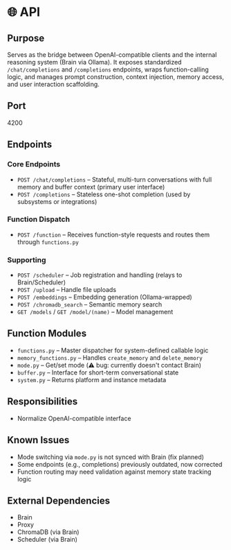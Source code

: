 # 🌐 API

## Purpose

Serves as the bridge between OpenAI-compatible clients and the internal reasoning system (Brain via Ollama). It exposes standardized `/chat/completions` and `/completions` endpoints, wraps function-calling logic, and manages prompt construction, context injection, memory access, and user interaction scaffolding.

## Port

4200

## Endpoints

### Core Endpoints

- `POST /chat/completions` – Stateful, multi-turn conversations with full memory and buffer context (primary user interface)
- `POST /completions` – Stateless one-shot completion (used by subsystems or integrations)

### Function Dispatch

- `POST /function` – Receives function-style requests and routes them through `functions.py`

### Supporting

- `POST /scheduler` – Job registration and handling (relays to Brain/Scheduler)
- `POST /upload` – Handle file uploads
- `POST /embeddings` – Embedding generation (Ollama-wrapped)
- `POST /chromadb_search` – Semantic memory search
- `GET /models` / `GET /model/(name)` – Model management

## Function Modules

- `functions.py` – Master dispatcher for system-defined callable logic
- `memory_functions.py` – Handles `create_memory` and `delete_memory`
- `mode.py` – Get/set mode (⚠️ bug: currently doesn't contact Brain)
- `buffer.py` – Interface for short-term conversational state
- `system.py` – Returns platform and instance metadata

## Responsibilities

- Normalize OpenAI-compatible interface

## Known Issues

- Mode switching via `mode.py` is not synced with Brain (fix planned)
- Some endpoints (e.g., completions) previously outdated, now corrected
- Function routing may need validation against memory state tracking logic

## External Dependencies

- Brain
- Proxy
- ChromaDB (via Brain)
- Scheduler (via Brain)
